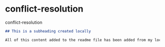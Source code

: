 # conflict-resolution
conflict-resolution

  ```md
  ## This is a subheading created locally

  All of this content added to the readme file has been added from my local Git repository.
  ```
